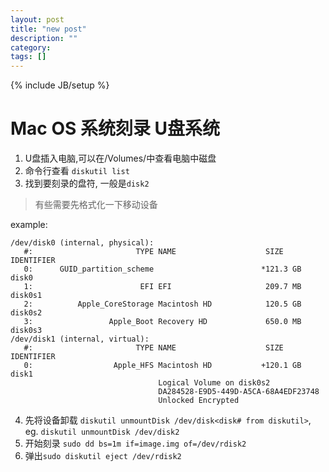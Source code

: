 ```yaml
---
layout: post
title: "new post"
description: ""
category: 
tags: []
---
```

{% include JB/setup %}

Mac OS 系统刻录 U盘系统
======

1. U盘插入电脑,可以在/Volumes/中查看电脑中磁盘
2. 命令行查看 `diskutil list`
3. 找到要刻录的盘符, 一般是`disk2`

> 有些需要先格式化一下移动设备

example:

```
/dev/disk0 (internal, physical):
   #:                       TYPE NAME                    SIZE       IDENTIFIER
   0:      GUID_partition_scheme                        *121.3 GB   disk0
   1:                        EFI EFI                     209.7 MB   disk0s1
   2:          Apple_CoreStorage Macintosh HD            120.5 GB   disk0s2
   3:                 Apple_Boot Recovery HD             650.0 MB   disk0s3
/dev/disk1 (internal, virtual):
   #:                       TYPE NAME                    SIZE       IDENTIFIER
   0:                  Apple_HFS Macintosh HD           +120.1 GB   disk1
                                 Logical Volume on disk0s2
                                 DA284528-E9D5-449D-A5CA-68A4EDF23748
                                 Unlocked Encrypted
```
4. 先将设备卸载 `diskutil unmountDisk /dev/disk<disk# from diskutil>`, eg. `diskutil
   unmountDisk /dev/disk2`
5. 开始刻录 `sudo dd bs=1m if=image.img of=/dev/rdisk2`
6. 弹出`sudo diskutil eject /dev/rdisk2`
